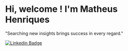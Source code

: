 # Hi, welcome ! I'm Matheus Henriques
 "Searching new insights brings success in every regard."


[![Linkedin Badge](https://img.shields.io/badge/-LinkedIn-34495E?style=flat-square&labelColor=17202A&logo=Linkedin&logoColor=white&link=https://www.linkedin.com/in/matheus-henriques/)](https://www.linkedin.com/in/mathenriques/) 
